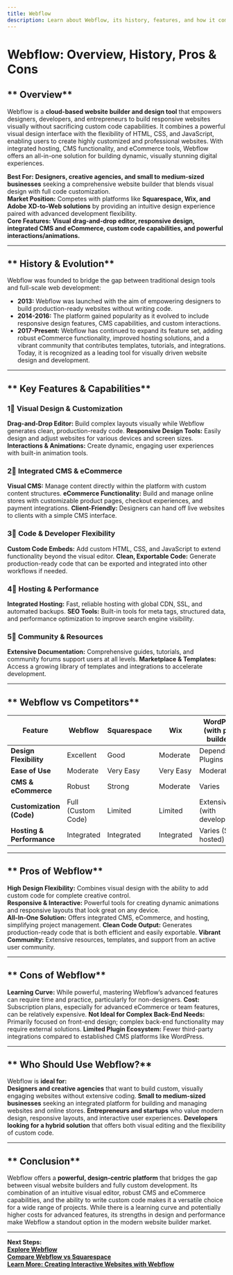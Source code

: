 ```yaml
---
title: Webflow
description: Learn about Webflow, its history, features, and how it compares to other website builders and design platforms.
---
```


# **Webflow: Overview, History, Pros & Cons**

## ** Overview**  
Webflow is a **cloud-based website builder and design tool** that empowers designers, developers, and entrepreneurs to build responsive websites visually without sacrificing custom code capabilities. It combines a powerful visual design interface with the flexibility of HTML, CSS, and JavaScript, enabling users to create highly customized and professional websites. With integrated hosting, CMS functionality, and eCommerce tools, Webflow offers an all-in-one solution for building dynamic, visually stunning digital experiences.

 **Best For:** **Designers, creative agencies, and small to medium-sized businesses** seeking a comprehensive website builder that blends visual design with full code customization.  
 **Market Position:** Competes with platforms like **Squarespace, Wix, and Adobe XD-to-Web solutions** by providing an intuitive design experience paired with advanced development flexibility.  
 **Core Features:** **Visual drag-and-drop editor, responsive design, integrated CMS and eCommerce, custom code capabilities, and powerful interactions/animations.**

---

## ** History & Evolution**  
Webflow was founded to bridge the gap between traditional design tools and full-scale web development:

- **2013:** Webflow was launched with the aim of empowering designers to build production-ready websites without writing code.
- **2014-2016:** The platform gained popularity as it evolved to include responsive design features, CMS capabilities, and custom interactions.
- **2017-Present:** Webflow has continued to expand its feature set, adding robust eCommerce functionality, improved hosting solutions, and a vibrant community that contributes templates, tutorials, and integrations. Today, it is recognized as a leading tool for visually driven website design and development.

---

## ** Key Features & Capabilities**

### **1⃣ Visual Design & Customization**
 **Drag-and-Drop Editor:** Build complex layouts visually while Webflow generates clean, production-ready code.
 **Responsive Design Tools:** Easily design and adjust websites for various devices and screen sizes.
 **Interactions & Animations:** Create dynamic, engaging user experiences with built-in animation tools.

### **2⃣ Integrated CMS & eCommerce**
 **Visual CMS:** Manage content directly within the platform with custom content structures.
 **eCommerce Functionality:** Build and manage online stores with customizable product pages, checkout experiences, and payment integrations.
 **Client-Friendly:** Designers can hand off live websites to clients with a simple CMS interface.

### **3⃣ Code & Developer Flexibility**
 **Custom Code Embeds:** Add custom HTML, CSS, and JavaScript to extend functionality beyond the visual editor.
 **Clean, Exportable Code:** Generate production-ready code that can be exported and integrated into other workflows if needed.

### **4⃣ Hosting & Performance**
 **Integrated Hosting:** Fast, reliable hosting with global CDN, SSL, and automated backups.
 **SEO Tools:** Built-in tools for meta tags, structured data, and performance optimization to improve search engine visibility.

### **5⃣ Community & Resources**
 **Extensive Documentation:** Comprehensive guides, tutorials, and community forums support users at all levels.
 **Marketplace & Templates:** Access a growing library of templates and integrations to accelerate development.

---

## ** Webflow vs Competitors**

| Feature                   | Webflow           | Squarespace      | Wix              | WordPress (with page builders) |
|---------------------------|-------------------|------------------|------------------|--------------------------------|
| **Design Flexibility**    |  Excellent      |  Good         |  Moderate     |  Depends on Plugins           |
| **Ease of Use**           |  Moderate       |  Very Easy     |  Very Easy     |  Moderate                    |
| **CMS & eCommerce**       |  Robust         |  Strong       |  Moderate     |  Varies                     |
| **Customization (Code)**  |  Full (Custom Code) |  Limited    |  Limited      |  Extensive (with development)|
| **Hosting & Performance** |  Integrated     |  Integrated   |  Integrated   |  Varies (Self-hosted)         |

---

## ** Pros of Webflow**  
 **High Design Flexibility:** Combines visual design with the ability to add custom code for complete creative control.  
 **Responsive & Interactive:** Powerful tools for creating dynamic animations and responsive layouts that look great on any device.  
 **All-In-One Solution:** Offers integrated CMS, eCommerce, and hosting, simplifying project management.
 **Clean Code Output:** Generates production-ready code that is both efficient and easily exportable.
 **Vibrant Community:** Extensive resources, templates, and support from an active user community.

---

## ** Cons of Webflow**  
 **Learning Curve:** While powerful, mastering Webflow’s advanced features can require time and practice, particularly for non-designers.
 **Cost:** Subscription plans, especially for advanced eCommerce or team features, can be relatively expensive.
 **Not Ideal for Complex Back-End Needs:** Primarily focused on front-end design; complex back-end functionality may require external solutions.
 **Limited Plugin Ecosystem:** Fewer third-party integrations compared to established CMS platforms like WordPress.

---

## ** Who Should Use Webflow?**  
Webflow is **ideal for:**  
 **Designers and creative agencies** that want to build custom, visually engaging websites without extensive coding.
 **Small to medium-sized businesses** seeking an integrated platform for building and managing websites and online stores.
 **Entrepreneurs and startups** who value modern design, responsive layouts, and interactive user experiences.
 **Developers looking for a hybrid solution** that offers both visual editing and the flexibility of custom code.

---

## ** Conclusion**  
Webflow offers a **powerful, design-centric platform** that bridges the gap between visual website builders and fully custom development. Its combination of an intuitive visual editor, robust CMS and eCommerce capabilities, and the ability to write custom code makes it a versatile choice for a wide range of projects. While there is a learning curve and potentially higher costs for advanced features, its strengths in design and performance make Webflow a standout option in the modern website builder market.

---

 **Next Steps:**  
 **[Explore Webflow](https://webflow.com/)**  
 **[Compare Webflow vs Squarespace](#)**  
 **[Learn More: Creating Interactive Websites with Webflow](#)**
